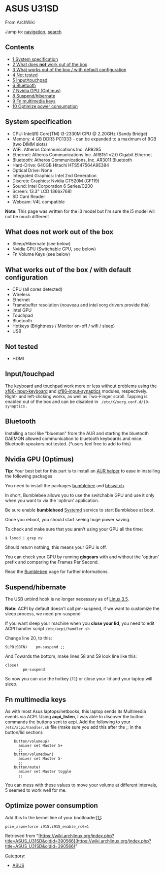 # ASUS U31SD

From ArchWiki

Jump to: [navigation](#column-one), [search](#searchInput)

## Contents

*   [1 System specification](#System_specification)
*   [2 What does **not** work out of the box](#What_does_not_work_out_of_the_box)
*   [3 What works out of the box / with default configuration](#What_works_out_of_the_box_.2F_with_default_configuration)
*   [4 Not tested](#Not_tested)
*   [5 Input/touchpad](#Input.2Ftouchpad)
*   [6 Bluetooth](#Bluetooth)
*   [7 Nvidia GPU (Optimus)](#Nvidia_GPU_.28Optimus.29)
*   [8 Suspend/hibernate](#Suspend.2Fhibernate)
*   [9 Fn multimedia keys](#Fn_multimedia_keys)
*   [10 Optimize power consumption](#Optimize_power_consumption)

## System specification

*   CPU: Intel(R) Core(TM) i3-2330M CPU @ 2.20GHz (Sandy Bridge)
*   Memory: 4 GB DDR3 PC1333 - can be expanded to a maximum of 8GB (two DIMM slots)
*   WiFi: Atheros Communications Inc. AR9285
*   Ethernet: Atheros Communications Inc. AR8151 v2.0 Gigabit Ethernet
*   Bluetooth: Atheros Communications, Inc. AR3011 Bluetooth
*   Hard-Drive: 640GB Hitachi HTS547564A9E384
*   Optical Drive: None
*   Integrated Graphics: Intel 2nd Generation
*   Discrete Graphics: Nvidia GT520M (GF119)
*   Sound: Intel Corporation 6 Series/C200
*   Screen: 13.3" LCD 1366x768)
*   SD Card Reader
*   Webcam: V4L compatible

**Note:** This page was written for the i3 model but I'm sure the i5 model will not be much different

## What does **not** work out of the box

*   Sleep/Hibernate (see below)
*   Nvidia GPU (Switchable GPU, see below)
*   Fn Volume Keys (see below)

## What works out of the box / with default configuration

*   CPU (all cores detected)
*   Wireless
*   Ethernet
*   Framebuffer resolution (nouveau and intel xorg drivers provide this)
*   Intel GPU
*   Touchpad
*   Bluetooth
*   Hotkeys (Brightness / Monitor on-off / wifi / sleep)
*   USB

## Not tested

*   HDMI

## Input/touchpad

The keyboard and touchpad work more or less without problems using the [xf86-input-keyboard](https://www.archlinux.org/packages/?name=xf86-input-keyboard) and [xf86-input-synaptics](https://www.archlinux.org/packages/?name=xf86-input-synaptics) modules, respectively. Right- and left-clicking works, as well as Two-Finger scroll. Tapping is enabled out of the box and can be disabled in ` /etc/X/xorg.conf.d/10-synaptics.` 

## Bluetooth

Installing a tool like "blueman" from the AUR and starting the bluetooth DAEMON allowed communication to bluetooth keyboards and mice. Bluetooth speakers not tested. (*users feel free to add to this)

## Nvidia GPU (Optimus)

**Tip:** Your best bet for this part is to install an [AUR helper](/index.php/AUR_helper "AUR helper") to ease in installing the following packages

You need to install the packages [bumblebee](https://www.archlinux.org/packages/?name=bumblebee) and [bbswitch](https://www.archlinux.org/packages/?name=bbswitch).

In short, Bumblebee allows you to use the switchable GPU and use it only when you want to via the 'optirun' application.

Be sure enable **bumblebeed** [Systemd](/index.php/Systemd "Systemd") service to start Bumblebee at boot.

Once you reboot, you should start seeing huge power saving.

To check and make sure that you aren't using your GPU all the time:

```
$ lsmod | grep nv

```

Should return nothing, this means your GPU is off.

You can check your GPU by running **glxgears** with and without the 'optirun' prefix and comparing the Frames Per Second.

Read the [Bumblebee](/index.php/Bumblebee "Bumblebee") page for further informations.

## Suspend/hibernate

The USB unbind hook is no longer necessary as of [Linux 3.5](http://git.kernel.org/?p=linux/kernel/git/torvalds/linux.git;a=commitdiff;h=dbf0e4c7257f8d684ec1a3c919853464293de66e).

**Note:** ACPI by default doesn't call pm-suspend, if we want to customize the sleep process, we need pm-suspend

If you want sleep your machine when you **close your lid**, you need to edit ACPI handler script `/etc/acpi/handler.sh`

Change line 20, to this:

```
SLPB|SBTN)    pm-suspend ;;

```

And Towards the bottom, make lines 58 and 59 look line like this:

```
close)
        pm-suspend

```

So now you can use the hotkey (`F1`) or close your lid and your laptop will sleep.

## Fn multimedia keys

As with most Asus laptops/netbooks, this laptop sends its Multimedia events via ACPI. Using **acpi_listen**, I was able to discover the button commands the buttons sent to acpi. Add the following to your `/etc/acpi/handler.sh` file (make sure you add this after the ;; in the button/lid section):

```
    button/volumeup)
      amixer set Master 5+
      ;;
    button/volumedown)
      amixer set Master 5-
      ;;
    button/mute)
      amixer set Master toggle
      ;;

```

You can mess with these values to move your volume at different intervals, 5 seemed to work well for me.

## Optimize power consumption

Add this to the kernel line of your bootloader[[1]](http://www.linlap.com/asus_u31sd):

```
pcie_aspm=force i915.i915_enable_rc6=1

```

Retrieved from "[https://wiki.archlinux.org/index.php?title=ASUS_U31SD&oldid=390566](https://wiki.archlinux.org/index.php?title=ASUS_U31SD&oldid=390566)"

[Category](/index.php/Special:Categories "Special:Categories"):

*   [ASUS](/index.php/Category:ASUS "Category:ASUS")
